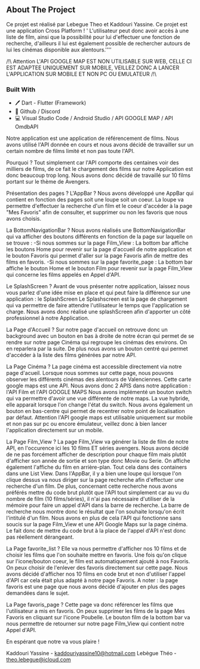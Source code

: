 <!-- ABOUT THE PROJECT -->
## About The Project

Ce projet est réalisé par Lebegue Theo et Kaddouri Yassine.
Ce projet est une application Cross Platform ! '
L'utilisateur peut donc avoir accès à une liste de film, ainsi que la possibilité pour lui d'effectuer une fonction de recherche, d'ailleurs il lui est également possible de rechercher autours de lui les cinémas disponible aux alentours.''''

/!\ Attention L'API GOOGLE MAP EST NON UTILISABLE SUR WEB, CELLE CI EST ADAPTEE UNIQUEMENT SUR MOBILE, VEILLEZ DONC A LANCER L'APPLICATION SUR MOBILE ET NON PC OU EMULATEUR /!\

### Built With

* 🖊️ Dart - Flutter (Framework)
* 🐙 Github / Discord
* 💻 Visual Studio Code / Android Studio / API GOOGLE MAP / API OmdbAPI 

<!-- Explication de notre Application -->
Notre application est une application de référencement de films.
Nous avons utilisé l'API donnée en cours et nous avons décidé de travailler sur un certain nombre de films limité et non pas toute l'API. 

Pourquoi ?
Tout simplement car l'API comporte des centaines voir des milliers de films, de ce fait le chargement des films sur notre Application est donc beaucoup trop long.
Nous avons donc décidé de travaillé sur 10 films portant sur le thème de Avengers.

Présentation des pages ?
L'AppBar ?
Nous avons développé une AppBar qui contient en fonction des pages soit une loupe soit un coeur.
La loupe va permettre d'effectuer la recherche d'un film et le coeur d'accéder à la page "Mes Favoris" afin de consulter, et supprimer ou non les favoris que nous avons choisis.

La BottomNavigationBar ?
Nous avons réalisés une BottomNavigationBar qui va afficher des boutons différents en fonction de la page sur laquelle on se trouve : 
-Si nous sommes sur la page Film_View : La bottom bar affiche les boutons Home pour revenir sur la page d'accueil de notre application et le bouton Favoris qui permet d'aller sur la page Favoris afin de mettre des films en favoris.
-Si nous sommes sur la page favorite_page : La bottom bar affiche le bouton Home et le bouton Film pour revenir sur la page Film_View qui concerne les films appelés en Appel d'API.

Le SplashScreen ?
Avant de vous présenter notre application, laissez nous vous parlez d'une idée mise en place et qui peut faire la différence sur une application : le SplashScreen 
Le Splashscreen est la page de chargement qui va permettre de faire attendre l'utilisateur le temps que l'application se charge.
Nous avons donc réalisé une splashScreen afin d'apporter un côté professionnel à notre Application.

La Page d'Accueil ?
Sur notre page d'accueil on retrouve donc un background avec un bouton en bas à droite de notre écran qui permet de se rendre sur notre page Cinéma qui regroupe les cinémas des environs. On en reparlera par la suite.
De plus nous avons un bouton centré qui permet d'accéder à la liste des films générées par notre API.

La Page Cinéma ?
La page cinéma est accessible directement via notre page d'acueil.
Lorsque nous sommes sur cette page, nous pouvons observer les différents cinémas des alentours de Valenciennes.
Cette carte google maps est une API.
Nous avons donc 2 APIS dans notre application : l'API Film et l'API GOOGLE MAPS
Nous avons implémenté un bouton switch qui va permettre d'avoir une vue différente de notre maps.
La vue hybride, elle apparait lorsque l'on change l'état du switch.
Nous avons également un bouton en bas-centre qui permet de recentrer notre point de localisation par défaut.
Attention l'API google maps est utilisable uniquement sur mobile et non pas sur pc ou encore émulateur, veillez donc à bien lancer l'application directement sur un mobile.

La Page Film_View ? 
La page Film_View va générer la liste de film de notre API, en l'occurence ici les 10 films ET séries avengers.
Nous avons décidé de ne pas forcément afficher de description pour chaque film mais plutôt d'afficher son année de sortie et son type donc Movie ou Serie.
On affiche également l'affiche du film en arrière-plan.
Tout cela dans des containers dans une List View.
Dans l'AppBar, il y a bien une loupe qui lorsque l'on clique dessus va nous diriger sur la page recherche afin d'effectuer une recherche d'un film.
De plus, concernant cette recherche nous avons préférés mettre du code brut plutôt que l'API tout simplement car au vu du nombre de film (10 films/séries), il n'ai pas nécessaire d'utiliser de la mémoire pour faire un appel d'API dans la barre de recherche.
La barre de recherche nous montre donc le résultat que l'on souhaite lorsqu'on écrit l'intitulé d'un film.
Nous avons en plus de cela l'API qui fonctionne sans soucis sur la page Film_View et une API Google Maps sur la page cinéma.
Le fait donc de mettre du code brut à la place de l'appel d'API n'est donc pas réellement dérangeant.

La Page favorite_list ?
Elle va nous permettre d'afficher nos 10 films et de choisir les films que l'on souhaite mettre en favoris.
Une fois qu'on clique sur l'icone/bouton coeur, le film est automatiquement ajouté à nos Favoris.
On peux choisir de l'enlever des favoris directement sur cette page.
Nous avons décidé d'afficher nos 10 films en code brut et non d'utiliser l'appel d'API car cela était plus adapté à notre page Favoris.
A noter : la page favoris est une page que nous avons décidé d'ajouter en plus des pages demandées dans le sujet.

La Page favoris_page ?
Cette page va donc référencer les films que l'utilisateur a mis en favoris.
On peux supprimer les films de la page Mes Favoris en cliquant sur l'icone Poubelle.
Le bouton film de la bottom bar va nous permettre de retourner sur notre page Film_View qui contient notre Appel d'API.

En espérant que notre va vous plaire ! 





<!-- CONTACT -->
Kaddouri Yassine - kaddouriyassine10@hotmail.com
Lebègue Théo	- theo.lebegue@icloud.com

